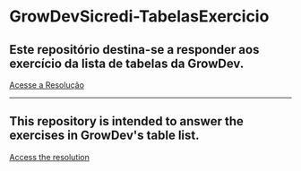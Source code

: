 # GrowDevSicredi-TabelasExercicio
## Este repositório destina-se a responder aos exercício da lista de tabelas da GrowDev.
[Acesse a Resolução](https://pablogarcia48.github.io/GrowDevSicredi-TabelasExercicio/)

-------------------------------------------------------

## This repository is intended to answer the exercises in GrowDev's table list.
[Access the resolution](https://pablogarcia48.github.io/GrowDevSicredi-TabelasExercicio/)
